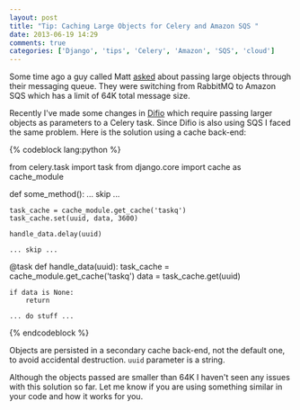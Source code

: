 ```yaml
---
layout: post
title: "Tip: Caching Large Objects for Celery and Amazon SQS "
date: 2013-06-19 14:29
comments: true
categories: ['Django', 'tips', 'Celery', 'Amazon', 'SQS', 'cloud']
---
```


Some time ago a guy called Matt
[asked](https://groups.google.com/forum/?fromgroups=#!topic/celery-users/RFAuGjZwtmg)
about passing large objects through their messaging queue. They were switching from
RabbitMQ to Amazon SQS which has a limit of 64K total message size.

Recently I've made some changes in [Difio](http://www.dif.io) which require passing
larger objects as parameters to a Celery task. Since Difio is also using SQS I faced the
same problem. Here is the solution using a cache back-end: 

{% codeblock lang:python %}

from celery.task import task
from django.core import cache as cache_module

def some_method():
    ... skip ...

    task_cache = cache_module.get_cache('taskq')
    task_cache.set(uuid, data, 3600)

    handle_data.delay(uuid)

    ... skip ...

@task
def handle_data(uuid):
    task_cache = cache_module.get_cache('taskq')
    data = task_cache.get(uuid)

    if data is None:
        return

    ... do stuff ...

{% endcodeblock %}

Objects are persisted in a secondary cache back-end, not the default one, to avoid
accidental destruction. `uuid` parameter is a string.

Although the objects passed are smaller than 64K I haven't seen any issues
with this solution so far. Let me know if you are using something similar in your code
and how it works for you. 


